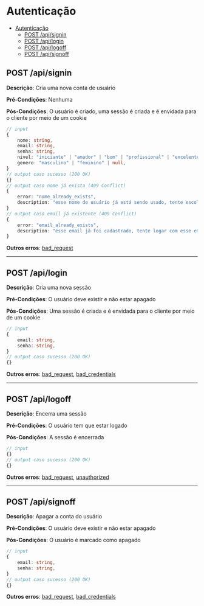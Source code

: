 # Autenticação

- [Autenticação](#autenticação)
  - [POST /api/signin](#post-apisignin)
  - [POST /api/login](#post-apilogin)
  - [POST /api/logoff](#post-apilogoff)
  - [POST /api/signoff](#post-apisignoff)

## POST /api/signin

**Descrição**: Cria uma nova conta de usuário

**Pré-Condições**: Nenhuma

**Pós-Condições**: O usuário é criado, uma sessão é criada e é envidada para o cliente por meio de um cookie

```typescript
// input
{
    nome: string,
    email: string,
    senha: string,
    nivel: "iniciante" | "amador" | "bom" | "profissional" | "excelente" | null,
    genero: "masculino" | "feminino" | null,
}
// output caso sucesso (200 OK)
{}
// output caso nome já exista (409 Conflict)
{
    error: "nome_already_exists",
    description: "esse nome de usuário já está sendo usado, tente escolher outro"
}
// output caso email já existente (409 Conflict)
{
    error: "email_already_exists",
    description: "esse email já foi cadastrado, tente logar com esse email ao invés de criar uma conta"
}
```

**Outros erros**: [bad_request](./8-erros.md#bad_request)

-----

## POST /api/login

**Descrição**: Cria uma nova sessão

**Pré-Condições**: O usuário deve existir e não estar apagado

**Pós-Condições**: Uma sessão é criada e é envidada para o cliente por meio de um cookie

```typescript
// input
{
    email: string,
    senha: string,
}
// output caso sucesso (200 OK)
{}
```

**Outros erros**: [bad_request](./8-erros.md#bad_request), [bad_credentials](./8-erros.md#bad_credentials)

-----

## POST /api/logoff

**Descrição**: Encerra uma sessão

**Pré-Condições**: O usuário tem que estar logado

**Pós-Condições**: A sessão é encerrada

```typescript
// input
{}
// output caso sucesso (200 OK)
{}
```

**Outros erros**: [bad_request](./8-erros.md#bad_request), [unauthorized](./8-erros.md#unauthorized)

-----

## POST /api/signoff

**Descrição**: Apagar a conta do usuário

**Pré-Condições**: O usuário deve existir e não estar apagado

**Pós-Condições**: O usuário é marcado como apagado

```typescript
// input
{
    email: string,
    senha: string,
}
// output caso sucesso (200 OK)
{}
```

**Outros erros**: [bad_request](./8-erros.md#bad_request), [bad_credentials](./8-erros.md#bad_credentials)
